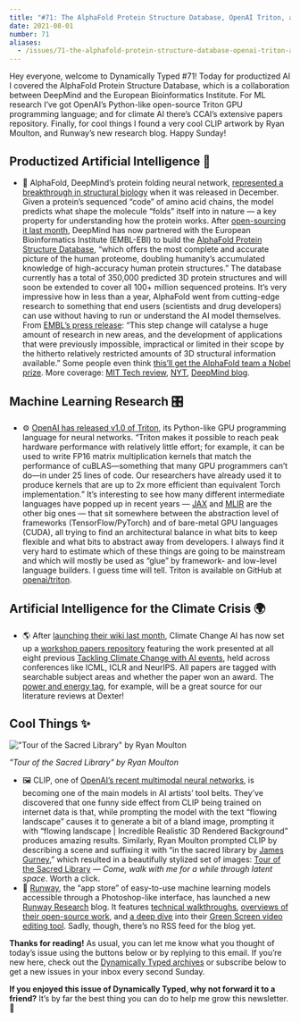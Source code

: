 ```yaml
---
title: "#71: The AlphaFold Protein Structure Database, OpenAI Triton, and a CLIP &quot;Tour of the Sacred Library&quot; "
date: 2021-08-01
number: 71
aliases:
  - /issues/71-the-alphafold-protein-structure-database-openai-triton-and-a-clip-tour-of-the-sacred-library-694105
---
```


Hey everyone, welcome to Dynamically Typed #71!
Today for productized AI I covered the AlphaFold Protein Structure Database, which is a collaboration between DeepMind and the European Bioinformatics Institute.
For ML research I’ve got OpenAI’s Python-like open-source Triton GPU programming language; and for climate AI there’s CCAI’s extensive papers repository.
Finally, for cool things I found a very cool CLIP artwork by Ryan Moulton, and Runway’s new research blog.
Happy Sunday!

## Productized Artificial Intelligence 🔌

* 🧬 AlphaFold, DeepMind’s protein folding neural network, [represented a breakthrough in structural biology](https://dynamicallytyped.com/stories/2020/deepmind-alphafold-2/?utm_campaign=Dynamically%20Typed&utm_medium=email&utm_source=Revue%20newsletter) when it was released in December. Given a protein’s sequenced “code” of amino acid chains, the model predicts what shape the molecule “folds” itself into in nature — a key property for understanding how the protein works. After [open-sourcing it last month](https://dynamicallytyped.com/links/ml-research/210718-deepmind-alphafold-open-sourced/?utm_campaign=Dynamically%20Typed&utm_medium=email&utm_source=Revue%20newsletter), DeepMind has now partnered with the European Bioinformatics Institute (EMBL-EBI) to build the [AlphaFold Protein Structure Database](https://alphafold.ebi.ac.uk?utm_campaign=Dynamically%20Typed&utm_medium=email&utm_source=Revue%20newsletter), “which offers the most complete and accurate picture of the human proteome, doubling humanity’s accumulated knowledge of high-accuracy human protein structures.” The database currently has a total of 350,000 predicted 3D protein structures and will soon be extended to cover all 100+ million sequenced proteins. It’s very impressive how in less than a year, AlphaFold went from cutting-edge research to something that end users (scientists and drug developers) can use without having to run or understand the AI model themselves. From [EMBL’s press release](https://www.embl.org/news/science/alphafold-potential-impacts/?utm_campaign=Dynamically%20Typed&utm_medium=email&utm_source=Revue%20newsletter): “This step change will catalyse a huge amount of research in new areas, and the development of applications that were previously impossible, impractical or limited in their scope by the hitherto relatively restricted amounts of 3D structural information available.” Some people even think [this’ll get the AlphaFold team a Nobel prize](https://twitter.com/rbhar90/status/1418287550930825218?utm_campaign=Dynamically%20Typed&utm_medium=email&utm_source=Revue%20newsletter). More coverage: [MIT Tech review](https://www.technologyreview.com/2021/07/22/1029973/deepmind-alphafold-protein-folding-biology-disease-drugs-proteome/?utm_campaign=Dynamically%20Typed&utm_medium=email&utm_source=Revue%20newsletter), [NYT](https://www.nytimes.com/2021/07/22/technology/deepmind-ai-proteins-folding.html?smid=tw-nytimes&smtyp=cur&utm_campaign=Dynamically%20Typed&utm_medium=email&utm_source=Revue%20newsletter), [DeepMind blog](https://deepmind.com/blog/article/putting-the-power-of-alphafold-into-the-worlds-hands?utm_campaign=Dynamically%20Typed&utm_medium=email&utm_source=Revue%20newsletter).

## Machine Learning Research 🎛

* ⚙️ [OpenAI has released v1.0 of Triton](https://openai.com/blog/triton?utm_campaign=Dynamically%20Typed&utm_medium=email&utm_source=Revue%20newsletter), its Python-like GPU programming language for neural networks. “Triton makes it possible to reach peak hardware performance with relatively little effort; for example, it can be used to write FP16 matrix multiplication kernels that match the performance of cuBLAS—something that many GPU programmers can’t do—in under 25 lines of code. Our researchers have already used it to produce kernels that are up to 2x more efficient than equivalent Torch implementation.” It’s interesting to see how many different intermediate languages have popped up in recent years — [JAX](https://github.com/google/jax?utm_campaign=Dynamically%20Typed&utm_medium=email&utm_source=Revue%20newsletter) and [MLIR](https://mlir.llvm.org?utm_campaign=Dynamically%20Typed&utm_medium=email&utm_source=Revue%20newsletter) are the other big ones — that sit somewhere between the abstraction level of frameworks (TensorFlow/PyTorch) and of bare-metal GPU languages (CUDA), all trying to find an architectural balance in what bits to keep flexible and what bits to abstract away from developers. I always find it very hard to estimate which of these things are going to be mainstream and which will mostly be used as “glue” by framework- and low-level language builders. I guess time will tell. Triton is available on GitHub at [openai/triton](https://github.com/openai/triton?utm_campaign=Dynamically%20Typed&utm_medium=email&utm_source=Revue%20newsletter).

## Artificial Intelligence for the Climate Crisis 🌍

* 🌎 After [launching their wiki last month](https://dynamicallytyped.com/links/climate-ai/210718-climate-change-ai-wiki/?utm_campaign=Dynamically%20Typed&utm_medium=email&utm_source=Revue%20newsletter), Climate Change AI has now set up a [workshop papers repository](https://www.climatechange.ai/papers.html?utm_campaign=Dynamically%20Typed&utm_medium=email&utm_source=Revue%20newsletter) featuring the work presented at all eight previous [Tackling Climate Change with AI events](https://www.climatechange.ai/events?utm_campaign=Dynamically%20Typed&utm_medium=email&utm_source=Revue%20newsletter#past-events), held across conferences like ICML, ICLR and NeurIPS. All papers are tagged with searchable subject areas and whether the paper won an award. The [power and energy tag](https://www.climatechange.ai/papers.html?areas=Power%20and%20energy&utm_campaign=Dynamically%20Typed&utm_medium=email&utm_source=Revue%20newsletter), for example, will be a great source for our literature reviews at Dexter!

## Cool Things ✨

!["Tour of the Sacred Library" by Ryan Moulton](https://s3.amazonaws.com/revue/items/images/010/339/081/mail/x9mud91k0pyjqaaaabjru5erkjggg.png?1627818187)

_"Tour of the Sacred Library" by Ryan Moulton_

* 🖼 CLIP, one of [OpenAI’s recent multimodal neural networks](https://dynamicallytyped.com/stories/2021/openai-dall-e-clip/?utm_campaign=Dynamically%20Typed&utm_medium=email&utm_source=Revue%20newsletter), is becoming one of the main models in AI artists’ tool belts. They’ve discovered that one funny side effect from CLIP being trained on internet data is that, while prompting the model with the text “flowing landscape” causes it to generate a bit of a bland image, prompting it with “flowing landscape | Incredible Realistic 3D Rendered Background” produces amazing results. Similarly, Ryan Moulton prompted CLIP by describing a scene and suffixing it with “in the sacred library by [James Gurney](https://jamesgurney.com?utm_campaign=Dynamically%20Typed&utm_medium=email&utm_source=Revue%20newsletter),” which resulted in a beautifully stylized set of images: [Tour of the Sacred Library](https://moultano.wordpress.com/2021/07/20/tour-of-the-sacred-library/?utm_campaign=Dynamically%20Typed&utm_medium=email&utm_source=Revue%20newsletter) — _Come, walk with me for a while through latent space_. Worth a click.
* 🎨 [Runway](https://runwayml.com?utm_campaign=Dynamically%20Typed&utm_medium=email&utm_source=Revue%20newsletter), the “app store” of easy-to-use machine learning models accessible through a Photoshop-like interface, has launched a new [Runway Research](https://research.runwayml.com?utm_campaign=Dynamically%20Typed&utm_medium=email&utm_source=Revue%20newsletter) blog. It features [technical walkthroughs](https://research.runwayml.com/understanding-video-object-segmentation?utm_campaign=Dynamically%20Typed&utm_medium=email&utm_source=Revue%20newsletter), [overviews of their open-source work](https://github.com/runwayml/?utm_campaign=Dynamically%20Typed&utm_medium=email&utm_source=Revue%20newsletter), and [a deep dive](https://research.runwayml.com/building-a-web-based-real-time-video-editing-tool-with-machine-learning?utm_campaign=Dynamically%20Typed&utm_medium=email&utm_source=Revue%20newsletter) into their [Green Screen video editing tool](https://dynamicallytyped.com/links/productized-ai/201122-runwayml-green-screen/?utm_campaign=Dynamically%20Typed&utm_medium=email&utm_source=Revue%20newsletter). Sadly, though, there’s no RSS feed for the blog yet.

**Thanks for reading!**
As usual, you can let me know what you thought of today’s issue using the buttons below or by replying to this email.
If you’re new here, check out the [Dynamically Typed archives](https://dynamicallytyped.com/?utm_campaign=Dynamically%20Typed&utm_medium=email&utm_source=Revue%20newsletter) or subscribe below to get a new issues in your inbox every second Sunday.

**If you enjoyed this issue of Dynamically Typed, why not forward it to a friend?**
It’s by far the best thing you can do to help me grow this newsletter.
🥧